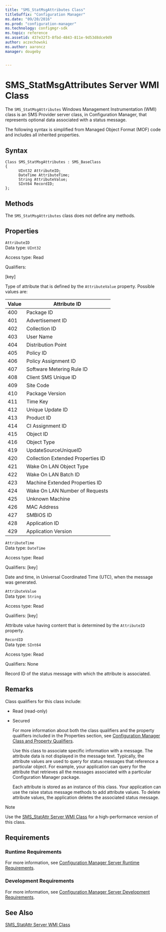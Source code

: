 ```yaml
---
title: "SMS_StatMsgAttributes Class"
titleSuffix: "Configuration Manager"
ms.date: "09/20/2016"
ms.prod: "configuration-manager"
ms.technology: configmgr-sdk
ms.topic: reference
ms.assetid: 437e32f3-8fbd-4843-811e-9d53d8dce9d9
author: aczechowski
ms.author: aaroncz
manager: dougeby


---
```

# SMS_StatMsgAttributes Server WMI Class
The `SMS_StatMsgAttributes` Windows Management Instrumentation (WMI) class is an SMS Provider server class, in Configuration Manager, that represents optional data associated with a status message.  

 The following syntax is simplified from Managed Object Format (MOF) code and includes all inherited properties.  

## Syntax  

```  
Class SMS_StatMsgAttributes : SMS_BaseClass  
{  
      UInt32 AttributeID;  
      DateTime AttributeTime;  
      String AttributeValue;  
      SInt64 RecordID;  
};  
```  

## Methods  
 The `SMS_StatMsgAttributes` class does not define any methods.  

## Properties  
 `AttributeID`  
 Data type: `UInt32`  

 Access type: Read  

 Qualifiers:  

 [key]  

 Type of attribute that is defined by the `AttributeValue` property. Possible values are:  

| Value | Attribute ID |
| ----- | ------------ |
|400|Package ID|  
|401|Advertisement ID|  
|402|Collection ID|  
|403|User Name|  
|404|Distribution Point|  
|405|Policy ID|  
|406|Policy Assignment ID|  
|407|Software Metering Rule ID|  
|408|Client SMS Unique ID|  
|409|Site Code|  
|410|Package Version|  
|411|Time Key|  
|412|Unique Update ID|  
|413|Product ID|  
|414|CI Assignment ID|  
|415|Object ID|  
|416|Object Type|  
|419|UpdateSourceUniqueID|  
|420|Collection Extended Properties ID|  
|421|Wake On LAN Object Type|  
|422|Wake On LAN Batch ID|  
|423|Machine Extended Properties ID|  
|424|Wake On LAN Number of Requests|  
|425|Unknown Machine|  
|426|MAC Address|  
|427|SMBIOS ID|  
|428|Application ID|  
|429|Application Version|  

 `AttributeTime`  
 Data type: `DateTime`  

 Access type: Read  

 Qualifiers: [key]  

 Date and time, in Universal Coordinated Time (UTC), when the message was generated.  

 `AttributeValue`  
 Data type: `String`  

 Access type: Read  

 Qualifiers: [key]  

 Attribute value having content that is determined by the `AttributeID` property.  

 `RecordID`  
 Data type: `SInt64`  

 Access type: Read  

 Qualifiers: None  

 Record ID of the status message with which the attribute is associated.  

## Remarks  
 Class qualifiers for this class include:  

- Read (read-only)  

- Secured  

  For more information about both the class qualifiers and the property qualifiers included in the Properties section, see [Configuration Manager Class and Property Qualifiers](../../../../../develop/reference/misc/class-and-property-qualifiers.md).  

  Use this class to associate specific information with a message. The attribute data is not displayed in the message text. Typically, the attribute values are used to query for status messages that reference a particular object. For example, your application can query for the attribute that retrieves all the messages associated with a particular Configuration Manager package.  

  Each attribute is stored as an instance of this class. Your application can use the raise status message methods to add attribute values. To delete attribute values, the application deletes the associated status message.  

> [!NOTE]
>  Use the [SMS_StatAttr Server WMI Class](../../../../../develop/reference/core/servers/manage/sms_statattr-server-wmi-class.md) for a high-performance version of this class.  

## Requirements  

### Runtime Requirements  
 For more information, see [Configuration Manager Server Runtime Requirements](../../../../../develop/core/reqs/server-runtime-requirements.md).  

### Development Requirements  
 For more information, see [Configuration Manager Server Development Requirements](../../../../../develop/core/reqs/server-development-requirements.md).  

## See Also  
 [SMS_StatAttr Server WMI Class](../../../../../develop/reference/core/servers/manage/sms_statattr-server-wmi-class.md)
